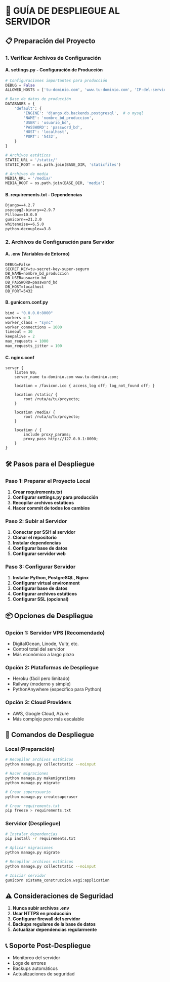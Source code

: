 # 🚀 **GUÍA DE DESPLIEGUE AL SERVIDOR**

## 📋 **Preparación del Proyecto**

### **1. Verificar Archivos de Configuración**

#### **A. settings.py - Configuración de Producción**
```python
# Configuraciones importantes para producción
DEBUG = False
ALLOWED_HOSTS = ['tu-dominio.com', 'www.tu-dominio.com', 'IP-del-servidor']

# Base de datos de producción
DATABASES = {
    'default': {
        'ENGINE': 'django.db.backends.postgresql',  # o mysql
        'NAME': 'nombre_bd_produccion',
        'USER': 'usuario_bd',
        'PASSWORD': 'password_bd',
        'HOST': 'localhost',
        'PORT': '5432',
    }
}

# Archivos estáticos
STATIC_URL = '/static/'
STATIC_ROOT = os.path.join(BASE_DIR, 'staticfiles')

# Archivos de media
MEDIA_URL = '/media/'
MEDIA_ROOT = os.path.join(BASE_DIR, 'media')
```

#### **B. requirements.txt - Dependencias**
```txt
Django==4.2.7
psycopg2-binary==2.9.7
Pillow==10.0.0
gunicorn==21.2.0
whitenoise==6.5.0
python-decouple==3.8
```

### **2. Archivos de Configuración para Servidor**

#### **A. .env (Variables de Entorno)**
```env
DEBUG=False
SECRET_KEY=tu-secret-key-super-seguro
DB_NAME=nombre_bd_produccion
DB_USER=usuario_bd
DB_PASSWORD=password_bd
DB_HOST=localhost
DB_PORT=5432
```

#### **B. gunicorn.conf.py**
```python
bind = "0.0.0.0:8000"
workers = 3
worker_class = "sync"
worker_connections = 1000
timeout = 30
keepalive = 2
max_requests = 1000
max_requests_jitter = 100
```

#### **C. nginx.conf**
```nginx
server {
    listen 80;
    server_name tu-dominio.com www.tu-dominio.com;

    location = /favicon.ico { access_log off; log_not_found off; }
    
    location /static/ {
        root /ruta/a/tu/proyecto;
    }
    
    location /media/ {
        root /ruta/a/tu/proyecto;
    }

    location / {
        include proxy_params;
        proxy_pass http://127.0.0.1:8000;
    }
}
```

## 🛠️ **Pasos para el Despliegue**

### **Paso 1: Preparar el Proyecto Local**

1. **Crear requirements.txt**
2. **Configurar settings.py para producción**
3. **Recopilar archivos estáticos**
4. **Hacer commit de todos los cambios**

### **Paso 2: Subir al Servidor**

1. **Conectar por SSH al servidor**
2. **Clonar el repositorio**
3. **Instalar dependencias**
4. **Configurar base de datos**
5. **Configurar servidor web**

### **Paso 3: Configurar Servidor**

1. **Instalar Python, PostgreSQL, Nginx**
2. **Configurar virtual environment**
3. **Configurar base de datos**
4. **Configurar archivos estáticos**
5. **Configurar SSL (opcional)**

## 📦 **Opciones de Despliegue**

### **Opción 1: Servidor VPS (Recomendado)**
- DigitalOcean, Linode, Vultr, etc.
- Control total del servidor
- Más económico a largo plazo

### **Opción 2: Plataformas de Despliegue**
- Heroku (fácil pero limitado)
- Railway (moderno y simple)
- PythonAnywhere (específico para Python)

### **Opción 3: Cloud Providers**
- AWS, Google Cloud, Azure
- Más complejo pero más escalable

## 🔧 **Comandos de Despliegue**

### **Local (Preparación)**
```bash
# Recopilar archivos estáticos
python manage.py collectstatic --noinput

# Hacer migraciones
python manage.py makemigrations
python manage.py migrate

# Crear superusuario
python manage.py createsuperuser

# Crear requirements.txt
pip freeze > requirements.txt
```

### **Servidor (Despliegue)**
```bash
# Instalar dependencias
pip install -r requirements.txt

# Aplicar migraciones
python manage.py migrate

# Recopilar archivos estáticos
python manage.py collectstatic --noinput

# Iniciar servidor
gunicorn sistema_construccion.wsgi:application
```

## ⚠️ **Consideraciones de Seguridad**

1. **Nunca subir archivos .env**
2. **Usar HTTPS en producción**
3. **Configurar firewall del servidor**
4. **Backups regulares de la base de datos**
5. **Actualizar dependencias regularmente**

## 📞 **Soporte Post-Despliegue**

- Monitoreo del servidor
- Logs de errores
- Backups automáticos
- Actualizaciones de seguridad
